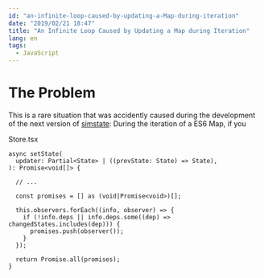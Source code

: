 ```yaml
---
id: "an-infinite-loop-caused-by-updating-a-Map-during-iteration"
date: "2019/02/21 18:47"
title: "An Infinite Loop Caused by Updating a Map during Iteration"
lang: en
tags:
  - JavaScript
---
```


# The Problem

This is a rare situation that was accidently caused during the development of the next version of [simstate](/articles/simstate-and-why): During the iteration of a ES6 Map, if you

Store.tsx

```tsx
async setState(
  updater: Partial<State> | ((prevState: State) => State),
): Promise<void[]> {

  // ...

  const promises = [] as (void|Promise<void>)[];

  this.observers.forEach((info, observer) => {
    if (!info.deps || info.deps.some((dep) => changedStates.includes(dep))) {
      promises.push(observer());
    }
  });

  return Promise.all(promises);
}
```

